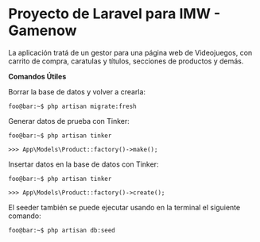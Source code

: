 

<h1>Proyecto de Laravel para IMW - Gamenow</h1>

La aplicación tratá de un gestor para una página web de Videojuegos, con carrito de compra, caratulas y títulos, secciones de productos y demás.


**Comandos Útiles**

Borrar la base de datos y volver a crearla:

```console
foo@bar:~$ php artisan migrate:fresh
```

Generar datos de prueba con Tinker:
```console
foo@bar:~$ php artisan tinker
```
```console
>>> App\Models\Product::factory()->make();
```

Insertar datos en la base de datos con Tinker:

```console
foo@bar:~$ php artisan tinker
```
```console
>>> App\Models\Product::factory()->create();
```

El seeder también se puede ejecutar usando en la terminal el siguiente comando:
```console
foo@bar:~$ php artisan db:seed
```

